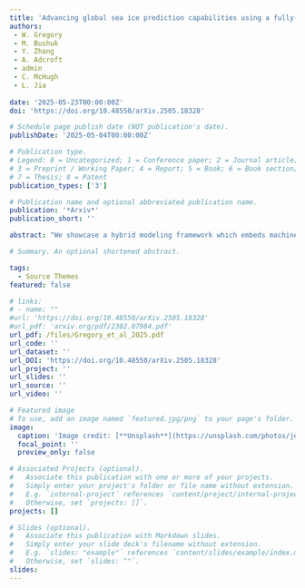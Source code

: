 ```yaml
---
title: 'Advancing global sea ice prediction capabilities using a fully-coupled climate model with integrated machine learning'
authors:
 - W. Gregory 
 - M. Bushuk
 - Y. Zhang
 - A. Adcroft
 - admin
 - C. McHugh
 - L. Jia
 
date: '2025-05-23T00:00:00Z'
doi: 'https://doi.org/10.48550/arXiv.2505.18328' 

# Schedule page publish date (NOT publication's date).
publishDate: '2025-05-04T00:00:00Z'

# Publication type.
# Legend: 0 = Uncategorized; 1 = Conference paper; 2 = Journal article;
# 3 = Preprint / Working Paper; 4 = Report; 5 = Book; 6 = Book section;
# 7 = Thesis; 8 = Patent
publication_types: ['3']

# Publication name and optional abbreviated publication name.
publication: '*Arxiv*'
publication_short: ''

abstract: "We showcase a hybrid modeling framework which embeds machine learning (ML) inference into the GFDL SPEAR climate model, for online sea ice bias correction during a set of global fully-coupled 1-year retrospective forecasts. We compare two hybrid versions of SPEAR to understand the importance of exposing ML models to coupled ice-atmosphere-ocean feedbacks before implementation into fully-coupled simulations: Hybrid_CPL (with feedbacks) and Hybrid_IO (without feedbacks). Relative to SPEAR, Hybrid_CPL systematically reduces seasonal forecast errors in the Arctic and significantly reduces Antarctic errors for target months May-December, with >2x error reduction in 4-6-month lead forecasts of Antarctic winter sea ice extent. Meanwhile, Hybrid_IO suffers from out-of-sample behavior which can trigger a chain of Southern Ocean feedbacks, leading to ice-free Antarctic summers. Our results demonstrate that ML can significantly improve numerical sea ice prediction capabilities and that exposing ML models to coupled ice-atmosphere-ocean processes is essential for generalization in fully-coupled simulations."

# Summary. An optional shortened abstract.

tags:
  - Source Themes
featured: false

# links:
# - name: ""
#url: 'https://doi.org/10.48550/arXiv.2505.18328'
#url_pdf: 'arxiv.org/pdf/2302.07984.pdf'
url_pdf: /files/Gregory_et_al_2025.pdf
url_code: ''
url_dataset: ''
url_DOI: 'https://doi.org/10.48550/arXiv.2505.18328'
url_project: ''
url_slides: ''
url_source: ''
url_video: ''

# Featured image
# To use, add an image named `featured.jpg/png` to your page's folder.
image:
  caption: 'Image credit: [**Unsplash**](https://unsplash.com/photos/jdD8gXaTZsc)'
  focal_point: ''
  preview_only: false

# Associated Projects (optional).
#   Associate this publication with one or more of your projects.
#   Simply enter your project's folder or file name without extension.
#   E.g. `internal-project` references `content/project/internal-project/index.md`.
#   Otherwise, set `projects: []`.
projects: []

# Slides (optional).
#   Associate this publication with Markdown slides.
#   Simply enter your slide deck's filename without extension.
#   E.g. `slides: "example"` references `content/slides/example/index.md`.
#   Otherwise, set `slides: ""`.
slides:
---
```

